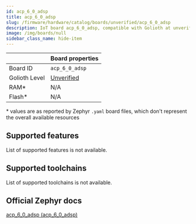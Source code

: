 ```yaml
---
id: acp_6_0_adsp
title: acp_6_0_adsp
slug: /firmware/hardware/catalog/boards/unverified/acp_6_0_adsp
description: IoT board acp_6_0_adsp, compatible with Golioth at unverified level.
image: /img/boards/null
sidebar_class_name: hide-item
---
```


[//]: # (This is an auto-generated file, do not edit! Changes to it will be lost upon re-generation)



|                | Board properties     |
| -------------  | -------------------- |
| Board ID       | `acp_6_0_adsp` |
| Golioth Level  | [Unverified](/firmware/hardware#unverified-boards) |
| RAM*           | N/A |
| Flash*         | N/A |

\* values are as reported by Zephyr `.yaml` board files, which don't represent the overall available resources



## Supported features

List of supported features is not available.

## Supported toolchains

List of supported toolchains is not available.

## Official Zephyr docs

[acp_6_0_adsp (acp_6_0_adsp)](https://docs.zephyrproject.org/latest/boards/amd/acp_6_0_adsp/doc/index.html)
